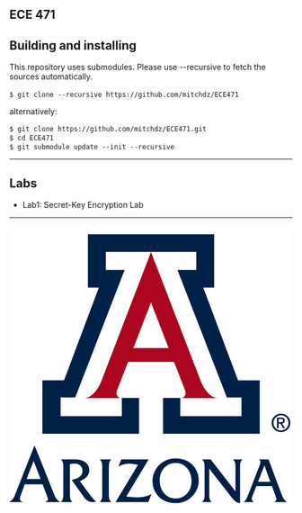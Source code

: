 ## ECE 471


## Building and installing

This repository uses submodules. Please use --recursive to fetch the sources automatically.

`$ git clone --recursive https://github.com/mitchdz/ECE471`

alternatively:

```
$ git clone https://github.com/mitchdz/ECE471.git
$ cd ECE471
$ git submodule update --init --recursive
```

---

## Labs

* Lab1: Secret-Key Encryption Lab
---

  ![UofA](images/UofA.jfif)
